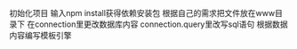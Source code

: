 初始化项目
输入npm install获得依赖安装包
根据自己的需求把文件放在www目录下
在connection里更改数据库内容
connection.query里改写sql语句
根据数据内容编写模板引擎
